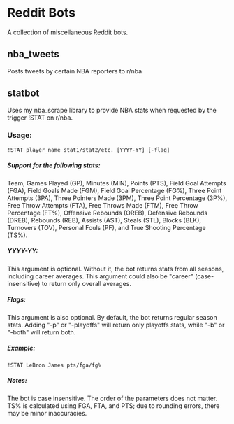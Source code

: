 # Reddit Bots

A collection of miscellaneous Reddit bots.

## nba_tweets

Posts tweets by certain NBA reporters to r/nba

## statbot

Uses my nba_scrape library to provide NBA stats when requested by the trigger
!STAT on r/nba.

### Usage:

`!STAT player_name stat1/stat2/etc. [YYYY-YY] [-flag]`

##### Support for the following stats:

Team, Games Played (GP), Minutes (MIN), Points (PTS), Field Goal Attempts (FGA),
Field Goals Made (FGM), Field Goal Percentage (FG%), Three Point Attempts (3PA),
Three Pointers Made (3PM), Three Point Percentage (3P%), Free Throw Attempts (FTA),
Free Throws Made (FTM), Free Throw Percentage (FT%), Offensive Rebounds (OREB),
Defensive Rebounds (DREB), Rebounds (REB), Assists (AST), Steals (STL), Blocks (BLK),
Turnovers (TOV), Personal Fouls (PF), and True Shooting Percentage (TS%).

##### YYYY-YY:

This argument is optional. Without it, the bot returns stats from all seasons,
including career averages. This argument could also be "career" (case-insensitive)
to return only overall averages.

##### Flags:

This argument is also optional. By default, the bot returns regular season stats.
Adding "-p" or "-playoffs" will return only playoffs stats, while "-b" or "-both"
will return both.

##### Example:

`!STAT LeBron James pts/fga/fg%`

##### Notes:

The bot is case insensitive.
The order of the parameters does not matter.
TS% is calculated using FGA, FTA, and PTS; due to rounding errors, there may be minor inaccuracies.
